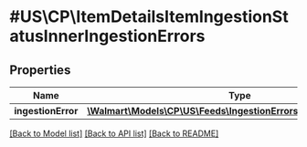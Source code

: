 # #US\CP\ItemDetailsItemIngestionStatusInnerIngestionErrors

## Properties

Name | Type | Description | Notes
------------ | ------------- | ------------- | -------------
**ingestionError** | [**\Walmart\Models\CP\US\Feeds\IngestionErrorsIngestionErrorInner[]**](IngestionErrorsIngestionErrorInner.md) |  | [optional]


[[Back to Model list]](../) [[Back to API list]](../../Api/US/CP) [[Back to README]](../../README.md)
